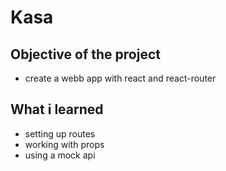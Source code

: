 # Kasa

## Objective of the project 
- create a webb app with react and react-router

## What i learned
- setting up routes
- working with props
- using a mock api 

